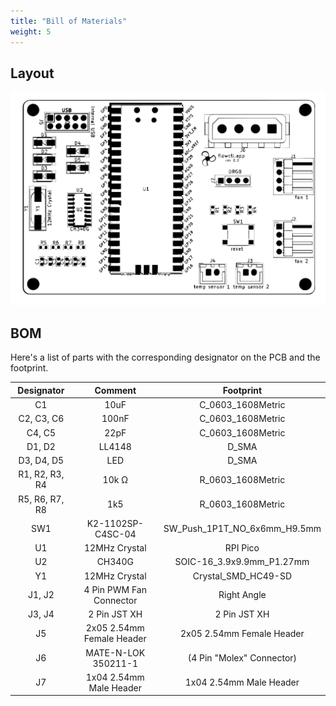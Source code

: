 ```yaml
---
title: "Bill of Materials"
weight: 5
---
```


## Layout

![](/pcb/images/layout.svg)

## BOM

Here's a list of parts with the corresponding designator on the PCB and the footprint.

| Designator      |      Comment               |           Footprint          |
|:---------------:|:--------------------------:|:----------------------------:|
| C1              | 10uF                       | C_0603_1608Metric            |
| C2, C3, C6      | 100nF                      | C_0603_1608Metric            |
| C4, C5          | 22pF                       | C_0603_1608Metric            |
| D1, D2          | LL4148                     | D_SMA                        |
| D3, D4, D5      | LED                        | D_SMA                        |
| R1, R2, R3, R4  | 10k Ω                      | R_0603_1608Metric            |
| R5, R6, R7, R8  | 1k5                        | R_0603_1608Metric            |
| SW1             | K2-1102SP-C4SC-04          | SW_Push_1P1T_NO_6x6mm_H9.5mm |
| U1              | 12MHz Crystal              | RPI Pico                     |
| U2              | CH340G                     | SOIC-16_3.9x9.9mm_P1.27mm    |
| Y1              | 12MHz Crystal              | Crystal_SMD_HC49-SD          |
| J1, J2          | 4 Pin PWM Fan Connector    | Right Angle                  |
| J3, J4          | 2 Pin JST XH               | 2 Pin JST XH                 |
| J5              | 2x05 2.54mm Female Header  | 2x05 2.54mm Female Header    |
| J6              | MATE-N-LOK 350211-1        | (4 Pin "Molex" Connector)    |
| J7              | 1x04 2.54mm Male Header    | 1x04 2.54mm Male Header      |
